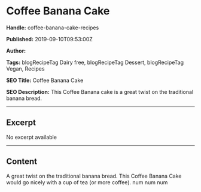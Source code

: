# Coffee Banana Cake

**Handle:** coffee-banana-cake-recipes

**Published:** 2019-09-10T09:53:00Z

**Author:**  

**Tags:** blogRecipeTag Dairy free, blogRecipeTag Dessert, blogRecipeTag Vegan, Recipes

**SEO Title:** Coffee Banana Cake

**SEO Description:** This Coffee Banana cake is a great twist on the traditional banana bread.

---

## Excerpt

No excerpt available

---

## Content

A great twist on the traditional banana bread. This Coffee Banana Cake would go nicely with a cup of tea (or more coffee). num num num


